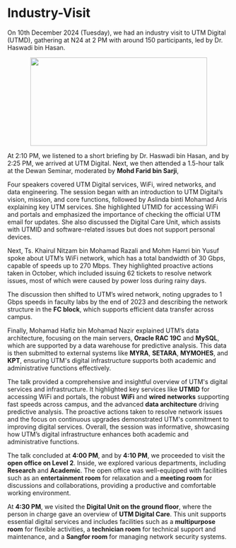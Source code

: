 # Industry-Visit
On 10th December 2024 (Tuesday), we had an industry visit to UTM Digital (UTMD), gathering at N24 at 2 PM with around 150 participants, led by Dr. Haswadi bin Hasan.
<p align="center">
  <img src = "https://github.com/user-attachments/assets/ac6a3d48-6011-4375-b42f-7a92ee08815f" width="400" height="200"/>
</p>

At 2:10 PM, we listened to a short briefing by Dr. Haswadi bin Hasan, and by 2:25 PM, we arrived at UTM Digital. Next, we then attended a 1.5-hour talk at the Dewan Seminar, moderated by **Mohd Farid bin Sarji**, 

Four speakers covered UTM Digital services, WiFi, wired networks, and data engineering. The session began with an introduction to UTM Digital’s vision, mission, and core functions, followed by Aslinda binti Mohamad Aris explaining key UTM services. She highlighted UTMID for accessing WiFi and portals and emphasized the importance of checking the official UTM email for updates. She also discussed the Digital Care Unit, which assists with UTMID and software-related issues but does not support personal devices.

Next, Ts. Khairul Nitzam bin Mohamad Razali and Mohm Hamri bin Yusuf spoke about UTM’s WiFi network, which has a total bandwidth of 30 Gbps, capable of speeds up to 270 Mbps. They highlighted proactive actions taken in October, which included issuing 62 tickets to resolve network issues, most of which were caused by power loss during rainy days.

The discussion then shifted to UTM’s wired network, noting upgrades to 1 Gbps speeds in faculty labs by the end of 2023 and describing the network structure in the **FC block**, which supports efficient data transfer across campus.

Finally, Mohamad Hafiz bin Mohamad Nazir explained UTM’s data architecture, focusing on the main servers, **Oracle RAC 19C** and **MySQL**, which are supported by a data warehouse for predictive analysis. This data is then submitted to external systems like **MYRA**, **SETARA**, **MYMOHES**, and **KPT**, ensuring UTM's digital infrastructure supports both academic and administrative functions effectively.

The talk provided a comprehensive and insightful overview of UTM's digital services and infrastructure. It highlighted key services like **UTMID** for accessing WiFi and portals, the robust **WiFi** and **wired networks** supporting fast speeds across campus, and the advanced **data architecture** driving predictive analysis. The proactive actions taken to resolve network issues and the focus on continuous upgrades demonstrated UTM's commitment to improving digital services. Overall, the session was informative, showcasing how UTM’s digital infrastructure enhances both academic and administrative functions.

The talk concluded at **4:00 PM**, and by **4:10 PM**, we proceeded to visit the **open office on Level 2**. Inside, we explored various departments, including **Research** and **Academic**. The open office was well-equipped with facilities such as an **entertainment room** for relaxation and a **meeting room** for discussions and collaborations, providing a productive and comfortable working environment.  

At **4:30 PM**, we visited the **Digital Unit on the ground floor**, where the person in charge gave an overview of **UTM Digital Care**. This unit supports essential digital services and includes facilities such as a **multipurpose room** for flexible activities, a **technician room** for technical support and maintenance, and a **Sangfor room** for managing network security systems.
